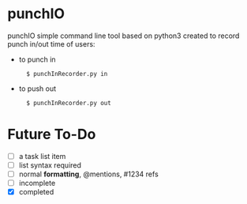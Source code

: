 punchIO
=======

punchIO simple command line tool based on python3 created to record punch in/out time of users:

* to punch in
    
        $ punchInRecorder.py in
    
* to push out
        
        $ punchInRecorder.py out
    
Future To-Do
=
- [ ] a task list item
- [ ] list syntax required
- [ ] normal **formatting**, @mentions, #1234 refs
- [ ] incomplete
- [x] completed    